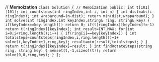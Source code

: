 // **Memoization**
`class Solution {
// Memoization
public:
int t[101][101];
int countsteps(int ringIndex,int i, int n)
{
int dist=abs(i-ringIndex);
int wraparound=(n-dist);
return min(dist,wraparound);
}
int solve(int ringIndex,int keyIndex,string& ring, string& key)
{
if(keyIndex==key.length()) return 0;
if(t[ringIndex][keyIndex]!=-1)
return t[ringIndex][keyIndex];
int result=INT_MAX;
for(int i=0;i<ring.length();i++)
{
if(ring[i]==key[keyIndex])
{
int totalsteps=countsteps(ringIndex,i,ring.length())+1+
solve(i,keyIndex+1,ring,key);
result=min(result,totalsteps);
}
}
return t[ringIndex][keyIndex]=result;
}
int findRotateSteps(string ring, string key) {
memset(t,-1,sizeof(t));
return solve(0,0,ring,key);
}
};`